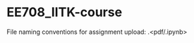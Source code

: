 # EE708_IITK-course
File naming conventions for assignment upload:  <Your roll_no>_<Assignment number>_<date uploaded>.<pdf/.ipynb> 
